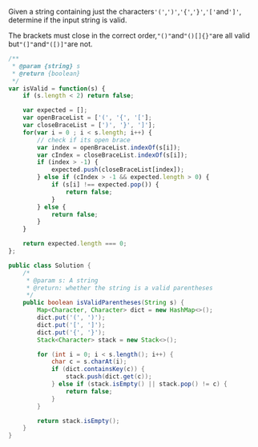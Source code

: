 Given a string containing just the characters`'('`,`')'`,`'{'`,`'}'`,`'['`and`']'`, determine if the input string is valid.

The brackets must close in the correct order,`"()"`and`"()[]{}"`are all valid but`"(]"`and`"([)]"`are not.

```js
/**
 * @param {string} s
 * @return {boolean}
 */
var isValid = function(s) {
    if (s.length < 2) return false;

    var expected = [];
    var openBraceList = ['(', '{', '['];
    var closeBraceList = [')', '}', ']'];
    for(var i = 0 ; i < s.length; i++) {
        // check if its open brace
        var index = openBraceList.indexOf(s[i]);
        var cIndex = closeBraceList.indexOf(s[i]);
        if (index > -1) {
            expected.push(closeBraceList[index]);
        } else if (cIndex > -1 && expected.length > 0) {
            if (s[i] !== expected.pop()) { 
                return false;
            }
        } else {
            return false;
        }
    }

    return expected.length === 0;
};
```

```java
public class Solution {
    /*
     * @param s: A string
     * @return: whether the string is a valid parentheses
     */
    public boolean isValidParentheses(String s) {
        Map<Character, Character> dict = new HashMap<>();
        dict.put('(', ')');
        dict.put('[', ']');
        dict.put('{', '}');
        Stack<Character> stack = new Stack<>();

        for (int i = 0; i < s.length(); i++) {
            char c = s.charAt(i);
            if (dict.containsKey(c)) {
                stack.push(dict.get(c));
            } else if (stack.isEmpty() || stack.pop() != c) {
                return false;
            }
        }

        return stack.isEmpty();
    }
}
```



